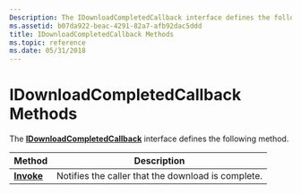 ```yaml
---
Description: The IDownloadCompletedCallback interface defines the following method.
ms.assetid: b07da922-beac-4291-82a7-afb92dac5ddd
title: IDownloadCompletedCallback Methods
ms.topic: reference
ms.date: 05/31/2018
---
```


# IDownloadCompletedCallback Methods

The [**IDownloadCompletedCallback**](/windows/desktop/api/Wuapi/nn-wuapi-idownloadcompletedcallback) interface defines the following method.



| Method                                              | Description                                        |
|-----------------------------------------------------|----------------------------------------------------|
| [**Invoke**](/windows/desktop/api/Wuapi/nf-wuapi-idownloadcompletedcallback-invoke) | Notifies the caller that the download is complete. |



 

 

 



